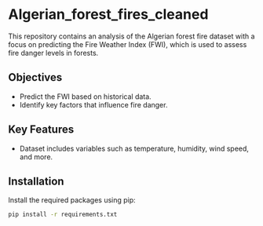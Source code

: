 # Algerian_forest_fires_cleaned
This repository contains an analysis of the Algerian forest fire dataset with a focus on predicting the Fire Weather Index (FWI), which is used to assess fire danger levels in forests. 
## Objectives
- Predict the FWI based on historical data.
- Identify key factors that influence fire danger.

## Key Features
- Dataset includes variables such as temperature, humidity, wind speed, and more.

## Installation
Install the required packages using pip:
```bash
pip install -r requirements.txt
